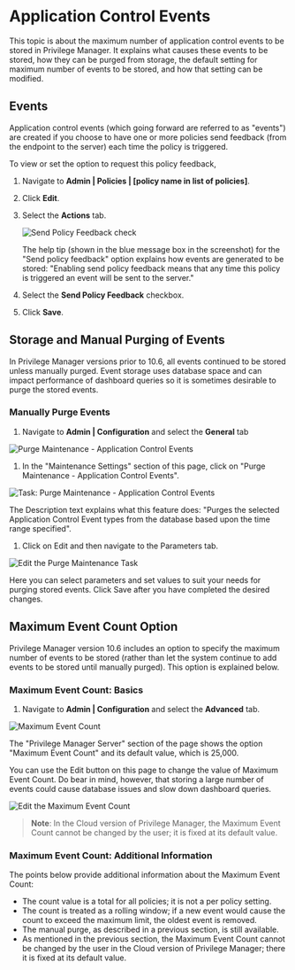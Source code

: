 [title]: # (Application Control Events)
[tags]: # (event discovery, notifications)
[priority]: # (4)
# Application Control Events

This topic is about the maximum number of application control events to be stored in Privilege Manager. It explains what causes these events to be stored, how they can be purged from storage, the default setting for maximum number of events to be stored, and how that setting can be modified.

## Events

Application control events (which going forward are referred to as "events") are created if you choose to have one or more policies send feedback (from the endpoint to the server) each time the policy is triggered.

To view or set the option to request this policy feedback, 

1. Navigate to __Admin | Policies | [policy name in list of policies]__.
1. Click __Edit__.
1. Select the __Actions__ tab.

   ![Send Policy Feedback check](images/events/send_policy.png)

   The help tip (shown in the blue message box in the screenshot) for the "Send policy feedback" option explains how events are generated to be stored: "Enabling send policy feedback means that any time this policy is triggered an event will be sent to the server."
1. Select the __Send Policy Feedback__ checkbox.
1. Click __Save__.

## Storage and Manual Purging of Events

In Privilege Manager versions prior to 10.6, all events continued to be stored unless manually purged. Event storage uses database space and can impact performance of dashboard queries so it is sometimes desirable to purge the stored events.

### Manually Purge Events

1. Navigate to __Admin | Configuration__ and select the __General__ tab

  ![Purge Maintenance - Application Control Events](images/events/purge_maint.png)
1. In the "Maintenance Settings" section of this page, click on "Purge Maintenance - Application Control Events".

  ![Task: Purge Maintenance - Application Control Events](images/events/purge_maint_1.png)

  The Description text explains what this feature does: "Purges the selected Application Control Event types from the database based upon the time range specified".
1. Click on Edit and then navigate to the Parameters tab.

  ![Edit the Purge Maintenance Task](images/events/purge_maint_2.png)

  Here you can select parameters and set values to suit your needs for purging stored events. Click Save after you have completed the desired changes.

## Maximum Event Count Option

Privilege Manager version 10.6 includes an option to specify the maximum number of events to be stored (rather than let the system continue to add events to be stored until manually purged). This option is explained below.

### Maximum Event Count: Basics

1. Navigate to __Admin | Configuration__ and select the __Advanced__ tab.

  ![Maximum Event Count](images/events/max_events.png)

The "Privilege Manager Server" section of the page shows the option "Maximum Event Count" and its default value, which is 25,000.

You can use the Edit button on this page to change the value of Maximum Event Count. Do bear in mind, however, that storing a large number of events could cause database issues and slow down dashboard queries.

  ![Edit the Maximum Event Count](images/events/max_events_1.png)

>**Note**:
>In the Cloud version of Privilege Manager, the Maximum Event Count cannot be changed by the user; it is fixed at its default value.

### Maximum Event Count: Additional Information

The points below provide additional information about the Maximum Event Count:

* The count value is a total for all policies; it is not a per policy setting.
* The count is treated as a rolling window; if a new event would cause the count to exceed the maximum limit, the oldest event is removed.
* The manual purge, as described in a previous section, is still available.
* As mentioned in the previous section, the Maximum Event Count cannot be changed by the user in the Cloud version of Privilege Manager; there it is fixed at its default value.
